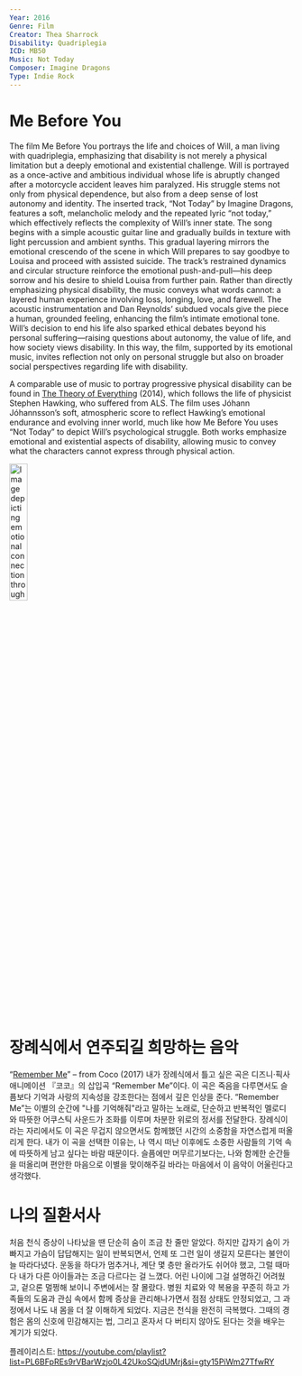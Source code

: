```yaml
---
Year: 2016
Genre: Film
Creator: Thea Sharrock
Disability: Quadriplegia
ICD: MB50
Music: Not Today
Composer: Imagine Dragons
Type: Indie Rock
---
```


# Me Before You

The film Me Before You portrays the life and choices of Will, a man living with quadriplegia, emphasizing that disability is not merely a physical limitation but a deeply emotional and existential challenge. Will is portrayed as a once-active and ambitious individual whose life is abruptly changed after a motorcycle accident leaves him paralyzed. His struggle stems not only from physical dependence, but also from a deep sense of lost autonomy and identity.
The inserted track, “Not Today” by Imagine Dragons, features a soft, melancholic melody and the repeated lyric “not today,” which effectively reflects the complexity of Will’s inner state. The song begins with a simple acoustic guitar line and gradually builds in texture with light percussion and ambient synths. This gradual layering mirrors the emotional crescendo of the scene in which Will prepares to say goodbye to Louisa and proceed with assisted suicide. The track’s restrained dynamics and circular structure reinforce the emotional push-and-pull—his deep sorrow and his desire to shield Louisa from further pain.
Rather than directly emphasizing physical disability, the music conveys what words cannot: a layered human experience involving loss, longing, love, and farewell. The acoustic instrumentation and Dan Reynolds’ subdued vocals give the piece a human, grounded feeling, enhancing the film’s intimate emotional tone.
Will’s decision to end his life also sparked ethical debates beyond his personal suffering—raising questions about autonomy, the value of life, and how society views disability. In this way, the film, supported by its emotional music, invites reflection not only on personal struggle but also on broader social perspectives regarding life with disability.

A comparable use of music to portray progressive physical disability can be found in [The Theory of Everything](lee_jiseong.md) (2014), which follows the life of physicist Stephen Hawking, who suffered from ALS. The film uses Jóhann Jóhannsson’s soft, atmospheric score to reflect Hawking’s emotional endurance and evolving inner world, much like how Me Before You uses “Not Today” to depict Will’s psychological struggle. Both works emphasize emotional and existential aspects of disability, allowing music to convey what the characters cannot express through physical action.

<img src="./chang_hyomin_img.png" alt="Image depicting emotional connection through quadriplegia" style="width:25%;" />

# 장례식에서 연주되길 희망하는 음악
“[Remember Me](https://www.youtube.com/watch?v=KP_XkN2v7OM&list=RDKP_XkN2v7OM&start_radio=1)” – from Coco (2017)
내가 장례식에서 틀고 싶은 곡은 디즈니·픽사 애니메이션 『코코』의 삽입곡 “Remember Me”이다. 이 곡은 죽음을 다루면서도 슬픔보다 기억과 사랑의 지속성을 강조한다는 점에서 깊은 인상을 준다.
“Remember Me”는 이별의 순간에 "나를 기억해줘"라고 말하는 노래로, 단순하고 반복적인 멜로디와 따뜻한 어쿠스틱 사운드가 조화를 이루며 차분한 위로의 정서를 전달한다. 장례식이라는 자리에서도 이 곡은 무겁지 않으면서도 함께했던 시간의 소중함을 자연스럽게 떠올리게 한다.
내가 이 곡을 선택한 이유는, 나 역시 떠난 이후에도 소중한 사람들의 기억 속에 따뜻하게 남고 싶다는 바람 때문이다. 슬픔에만 머무르기보다는, 나와 함께한 순간들을 떠올리며 편안한 마음으로 이별을 맞이해주길 바라는 마음에서 이 음악이 어울린다고 생각했다.

# 나의 질환서사
처음 천식 증상이 나타났을 땐 단순히 숨이 조금 찬 줄만 알았다. 하지만 갑자기 숨이 가빠지고 가슴이 답답해지는 일이 반복되면서, 언제 또 그런 일이 생길지 모른다는 불안이 늘 따라다녔다.
운동을 하다가 멈추거나, 계단 몇 층만 올라가도 쉬어야 했고, 그럴 때마다 내가 다른 아이들과는 조금 다르다는 걸 느꼈다. 어린 나이에 그걸 설명하긴 어려웠고, 겉으론 멀쩡해 보이니 주변에서는 잘 몰랐다. 병원 치료와 약 복용을 꾸준히 하고 가족들의 도움과 관심 속에서 함께 증상을 관리해나가면서 점점 상태도 안정되었고, 그 과정에서 나도 내 몸을 더 잘 이해하게 되었다.
지금은 천식을 완전히 극복했다. 그때의 경험은 몸의 신호에 민감해지는 법, 그리고 혼자서 다 버티지 않아도 된다는 것을 배우는 계기가 되었다.

플레이리스트: https://youtube.com/playlist?list=PL6BFpREs9rVBarWzjo0L42UkoSQjdUMrj&si=gty15PiWm27TfwRY


